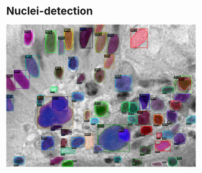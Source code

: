 # Nuclei-detection

![image](https://github.com/vbnmzxc9513/Nuclei-detection/blob/master/demo/demo.png)
